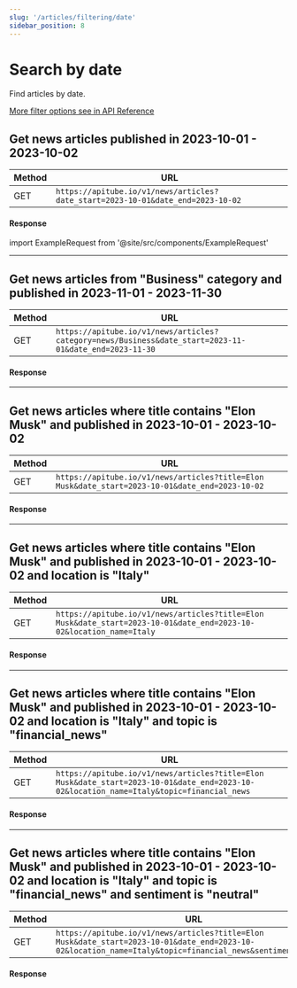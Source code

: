 ```yaml
---
slug: '/articles/filtering/date'
sidebar_position: 8
---
```


# Search by date

Find articles by date.

[More filter options see in API Reference](/api-reference/articles)

## Get news articles published in 2023-10-01 - 2023-10-02

| Method | URL                                                                             |
|--------|---------------------------------------------------------------------------------|
| GET    | `https://apitube.io/v1/news/articles?date_start=2023-10-01&date_end=2023-10-02` |

#### Response
import ExampleRequest from '@site/src/components/ExampleRequest'

<ExampleRequest url="https://apitube.io/v1/news/articles?limit=2&date_start=2021-09-01&date_end=2023-10-02"></ExampleRequest>

---

## Get news articles from "Business" category and published in 2023-11-01 - 2023-11-30

| Method | URL                                                                                                    |
|--------|--------------------------------------------------------------------------------------------------------|
| GET    | `https://apitube.io/v1/news/articles?category=news/Business&date_start=2023-11-01&date_end=2023-11-30` |

#### Response

<ExampleRequest url="https://apitube.io/v1/news/articles?limit=2&category=news/Business&date_start=2023-11-01&date_end=2023-11-30"></ExampleRequest>

---

## Get news articles where title contains "Elon Musk" and published in 2023-10-01 - 2023-10-02

| Method | URL                                                                                             |
|--------|-------------------------------------------------------------------------------------------------|
| GET    | `https://apitube.io/v1/news/articles?title=Elon Musk&date_start=2023-10-01&date_end=2023-10-02` |

#### Response

<ExampleRequest url="https://apitube.io/v1/news/articles?limit=2&title=Elon Musk&date_start=2023-10-01&date_end=2023-10-02"></ExampleRequest>

---

## Get news articles where title contains "Elon Musk" and published in 2023-10-01 - 2023-10-02 and location is "Italy"

| Method | URL                                                                                                                 |
|--------|---------------------------------------------------------------------------------------------------------------------|
| GET    | `https://apitube.io/v1/news/articles?title=Elon Musk&date_start=2023-10-01&date_end=2023-10-02&location_name=Italy` |

#### Response

<ExampleRequest url="https://apitube.io/v1/news/articles?limit=2&title=Elon Musk&date_start=2023-10-01&date_end=2023-10-02&location_name=Italy"></ExampleRequest>

---

## Get news articles where title contains "Elon Musk" and published in 2023-10-01 - 2023-10-02 and location is "Italy" and topic is "financial_news"

| Method | URL                                                                                                                                      |
|--------|------------------------------------------------------------------------------------------------------------------------------------------|
| GET    | `https://apitube.io/v1/news/articles?title=Elon Musk&date_start=2023-10-01&date_end=2023-10-02&location_name=Italy&topic=financial_news` |

#### Response

<ExampleRequest url="https://apitube.io/v1/news/articles?limit=2&title=Elon Musk&date_start=2023-10-01&date_end=2023-10-02&location_name=Italy&topic=financial_news"></ExampleRequest>

---

## Get news articles where title contains "Elon Musk" and published in 2023-10-01 - 2023-10-02 and location is "Italy" and topic is "financial_news" and sentiment is "neutral"

| Method | URL                                                                                                                                                        |
|--------|------------------------------------------------------------------------------------------------------------------------------------------------------------|
| GET    | `https://apitube.io/v1/news/articles?title=Elon Musk&date_start=2023-10-01&date_end=2023-10-02&location_name=Italy&topic=financial_news&sentiment=neutral` |

#### Response

<ExampleRequest url="https://apitube.io/v1/news/articles?limit=2&title=Elon Musk&date_start=2023-10-01&date_end=2023-10-02&location_name=Italy&topic=financial_news&sentiment=neutral"></ExampleRequest>
